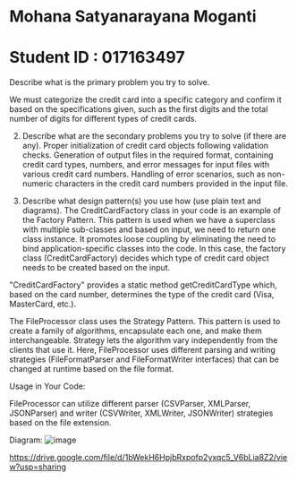 # Mohana Satyanarayana Moganti
# Student ID : 017163497

Describe what is the primary problem you try to solve.

We must categorize the credit card into a specific category and confirm it based on the specifications given, such as the first digits and the total number of digits for different types of credit cards.

2. Describe what are the secondary problems you try to solve (if there are any).
Proper initialization of credit card objects following validation checks.
Generation of output files in the required format, containing credit card types, numbers, and error messages for input files with various credit card numbers.
Handling of error scenarios, such as non-numeric characters in the credit card numbers provided in the input file.

3. Describe what design pattern(s) you use how (use plain text and diagrams).
The CreditCardFactory class in your code is an example of the Factory Pattern. This pattern is used when we have a superclass with multiple sub-classes and based on input, we need to return one class instance. It promotes loose coupling by eliminating the need to bind application-specific classes into the code. In this case, the factory class (CreditCardFactory) decides which type of credit card object needs to be created based on the input.

"CreditCardFactory" provides a static method getCreditCardType which, based on the card number, determines the type of the credit card (Visa, MasterCard, etc.).

The FileProcessor class uses the Strategy Pattern. This pattern is used to create a family of algorithms, encapsulate each one, and make them interchangeable. Strategy lets the algorithm vary independently from the clients that use it. Here, FileProcessor uses different parsing and writing strategies (FileFormatParser and FileFormatWriter interfaces) that can be changed at runtime based on the file format.

Usage in Your Code:

FileProcessor can utilize different parser (CSVParser, XMLParser, JSONParser) and writer (CSVWriter, XMLWriter, JSONWriter) strategies based on the file extension.


Diagram:
![image](https://github.com/gopinathsjsu/individual-project-Dead-Stone/assets/53141911/daace49e-31aa-45aa-9031-6050c5525a64)

https://drive.google.com/file/d/1bWekH6HpjbRxpofp2yxqc5_V6bLia8Z2/view?usp=sharing
